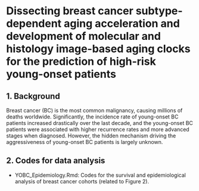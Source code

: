 # Dissecting breast cancer subtype-dependent aging acceleration and development of molecular and histology image-based aging clocks for the prediction of high-risk young-onset patients   

## 1. Background   
Breast cancer (BC) is the most common malignancy, causing millions of deaths worldwide. Significantly, the incidence rate of young-onset BC patients increased drastically over the last decade, and the young-onset BC patients were associated with higher recurrence rates and more advanced stages when diagnosed. However, the hidden mechanism driving the aggressiveness of young-onset BC patients is largely unknown.

## 2. Codes for data analysis   
* YOBC_Epidemiology.Rmd: Codes for the survival and epidemiological analysis of breast cancer cohorts (related to Figure 2).
